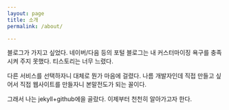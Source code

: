 ```yaml
---
layout: page
title: 소개
permalink: /about/

---
```


블로그가 가지고 싶었다. 네이버/다음 등의 포털 블로그는 내 커스터마이징 욕구를 충족시켜 주지 못했다. 티스토리는 너무 느렸다. 

다른 서비스를 선택하자니 대체로 뭔가 마음에 걸렸다. 나름 개발자인데 직접 만들고 싶어서 직접 웹사이트를 만들자니 본말전도가 되는 꼴이다.

그래서 나는 jekyll+github에을 골랐다. 이제부터 천천히 알아가고자 한다.
